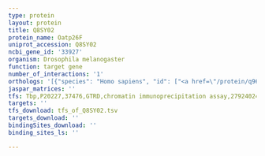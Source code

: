 ```yaml
---
type: protein
layout: protein
title: Q8SY02
protein_name: Oatp26F
uniprot_accession: Q8SY02
ncbi_gene_id: '33927'
organism: Drosophila melanogaster
function: target gene
number_of_interactions: '1'
orthologs: '[{"species": "Homo sapiens", "id": ["<a href=\"/protein/q96bd0\">Q96BD0</a>"]}, {"species": "Danio rerio", "id": ["<a href=\"/protein/e7ffx7\">E7FFX7</a>"]}, {"species": "Mus musculus", "id": ["<a href=\"/protein/q8k078\">Q8K078</a>"]}, {"species": "Rattus norvegicus", "id": ["<a href=\"/protein/q4v8n6\">Q4V8N6</a>"]}, {"species": "Caenorhabditis elegans", "id": ["<a href=\"/protein/x5lps1\">X5LPS1</a>"]}]'
jaspar_matrices: ''
tfs: Tbp,P20227,37476,GTRD,chromatin immunoprecipitation assay,27924024%5Buid%5D,No
targets: ''
tfs_download: tfs_of_Q8SY02.tsv
targets_download: ''
bindingSites_download: ''
binding_sites_ls: ''

---
```


